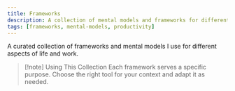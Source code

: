 ```yaml
---
title: Frameworks
description: A collection of mental models and frameworks for different aspects of life and work
tags: [frameworks, mental-models, productivity]
---
```


A curated collection of frameworks and mental models I use for different aspects of life and work.

> [!note] Using This Collection
> Each framework serves a specific purpose. Choose the right tool for your context and adapt it as needed.
